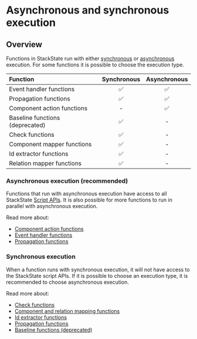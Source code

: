 # Asynchronous and synchronous execution

## Overview

Functions in StackState run with either [synchronous](#synchronous-execution) or [asynchronous](#asynchronous-execution-recommended) execution. For some functions it is possible to choose the execution type.

| Function | Synchronous | Asynchronous |
| :--- | :---: | :---: |
| Event handler functions | ✅ | ✅ |
| Propagation functions | ✅ | ✅ |
| Component action functions | - | ✅ |
| Baseline functions \(deprecated\) | ✅ | - |
| Check functions | ✅ | - |
| Component mapper functions | ✅ | - |
| Id extractor functions | ✅ | - |
| Relation mapper functions | ✅ | - |

### Asynchronous execution \(recommended\)

Functions that run with asynchronous execution have access to all StackState [Script APIs](/develop/reference/scripting/README.md). It is also possible for more functions to run in parallel with asynchronous execution.

Read more about:

* [Component action functions](/develop/developer-guides/custom-functions/component-actions.md)
* [Event handler functions](/develop/developer-guides/custom-functions/event-handler-functions.md)
* [Propagation functions](/develop/developer-guides/custom-functions/propagation-functions.md)

### Synchronous execution

When a function runs with synchronous execution, it will not have access to the StackState script APIs. If it is possible to choose an execution type, it is recommended to choose asynchronous execution.

Read more about:

* [Check functions](/develop/developer-guides/custom-functions/check-functions.md)
* [Component and relation mapping functions](/develop/developer-guides/custom-functions/mapping-functions.md)
* [Id extractor functions](/develop/developer-guides/custom-functions/id-extractor-functions.md)
* [Propagation functions](/develop/developer-guides/custom-functions/propagation-functions.md)
* [Baseline functions \(deprecated\)](/develop/developer-guides/custom-functions/baseline-functions.md)